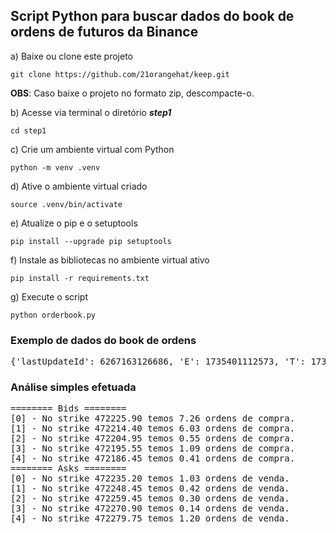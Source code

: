 ## Script Python para buscar dados do book de ordens de futuros da Binance

a) Baixe ou clone este projeto

```bash=
git clone https://github.com/21orangehat/keep.git
```

**OBS**: Caso baixe o projeto no formato zip, descompacte-o.

b) Acesse via terminal o diretório ***step1***

```bash=
cd step1
```

c) Crie um ambiente virtual com Python

```bash=
python -m venv .venv
```

d) Ative o ambiente virtual criado

```bash=
source .venv/bin/activate
```

e) Atualize o pip e o setuptools

```bash=
pip install --upgrade pip setuptools
```

f) Instale as bibliotecas no ambiente virtual ativo

```bash=
pip install -r requirements.txt
```

g) Execute o script

```bash=
python orderbook.py 
```

### Exemplo de dados do book de ordens

<pre>
{'lastUpdateId': 6267163126686, 'E': 1735401112573, 'T': 1735401112566, 'bids': [['94446.10', '4.996'], ['94446.00', '0.008'], ['94445.60', '0.080'], ['94445.50', '1.062'], ['94445.40', '0.004'], ['94445.30', '0.919'], ['94445.20', '0.046'], ['94444.40', '0.042'], ['94444.30', '0.004'], ['94444.00', '0.096'], ['94443.50', '0.002'], ['94443.40', '0.750'], ['94443.30', '5.078'], ['94443.20', '0.004'], ['94443.10', '0.003'], ['94443.00', '0.085'], ['94442.70', '0.002'], ['94442.40', '0.008'], ['94442.20', '0.019'], ['94442.00', '0.082'], ['94441.80', '0.042'], ['94441.50', '0.002'], ['94441.40', '0.002'], ['94441.20', '0.003'], ['94441.10', '0.009'], ['94440.80', '0.242'], ['94440.70', '0.002'], ['94440.60', '0.002'], ['94440.50', '0.042'], ['94440.30', '0.204'], ['94440.20', '0.092'], ['94440.00', '0.044'], ['94439.90', '0.002'], ['94439.60', '0.006'], ['94439.20', '0.002'], ['94438.70', '0.002'], ['94438.60', '0.141'], ['94438.40', '0.042'], ['94438.30', '0.636'], ['94438.20', '0.120'], ['94438.00', '0.042'], ['94437.70', '0.089'], ['94437.60', '0.044'], ['94437.50', '0.013'], ['94437.30', '0.007'], ['94437.20', '0.125'], ['94437.10', '0.015'], ['94437.00', '0.060'], ['94436.80', '0.004'], ['94436.70', '0.007']], 'asks': [['94446.20', '0.959'], ['94446.30', '0.004'], ['94446.40', '0.019'], ['94446.50', '0.002'], ['94446.60', '0.002'], ['94447.10', '0.002'], ['94447.30', '0.029'], ['94447.90', '0.002'], ['94448.00', '0.002'], ['94448.10', '0.010'], ['94448.80', '0.007'], ['94449.00', '0.002'], ['94449.30', '0.002'], ['94449.50', '0.002'], ['94449.60', '0.002'], ['94449.70', '0.353'], ['94449.90', '0.002'], ['94450.00', '0.011'], ['94450.10', '0.002'], ['94451.00', '0.042'], ['94451.10', '0.018'], ['94451.20', '0.094'], ['94451.30', '0.006'], ['94451.50', '0.009'], ['94451.60', '0.067'], ['94451.80', '0.004'], ['94452.00', '0.042'], ['94452.70', '0.006'], ['94452.80', '0.055'], ['94452.90', '0.003'], ['94453.50', '0.029'], ['94453.60', '0.042'], ['94453.70', '0.002'], ['94453.80', '0.002'], ['94454.00', '0.002'], ['94454.30', '0.011'], ['94454.50', '0.042'], ['94454.60', '0.002'], ['94454.70', '0.007'], ['94455.10', '0.002'], ['94455.40', '0.042'], ['94455.50', '0.006'], ['94455.60', '0.165'], ['94455.70', '0.006'], ['94455.80', '0.151'], ['94456.10', '0.006'], ['94456.20', '0.008'], ['94456.30', '0.808'], ['94456.40', '0.007'], ['94456.50', '0.002']]}
</pre>

### Análise simples efetuada

<pre>
======== Bids ========
[0] - No strike 472225.90 temos 7.26 ordens de compra.
[1] - No strike 472214.40 temos 6.03 ordens de compra.
[2] - No strike 472204.95 temos 0.55 ordens de compra.
[3] - No strike 472195.55 temos 1.09 ordens de compra.
[4] - No strike 472186.45 temos 0.41 ordens de compra.
======== Asks ========
[0] - No strike 472235.20 temos 1.03 ordens de venda.
[1] - No strike 472248.45 temos 0.42 ordens de venda.
[2] - No strike 472259.45 temos 0.30 ordens de venda.
[3] - No strike 472270.90 temos 0.14 ordens de venda.
[4] - No strike 472279.75 temos 1.20 ordens de venda.
</pre>
